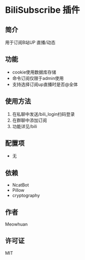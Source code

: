 # BiliSubscribe 插件

## 简介

用于订阅B站UP 直播/动态

## 功能

- cookie使用数据库存储
- 命令订阅仅限于admin使用
- 支持选择订阅up直播时是否@全体

## 使用方法

1. 在私聊中发送/bili_login扫码登录
2. 在群聊中添加订阅
3. 功能详见/bili

## 配置项

- 无

## 依赖

- NcatBot
- Pillow
- cryptography

## 作者

Meowhuan

## 许可证

MIT

